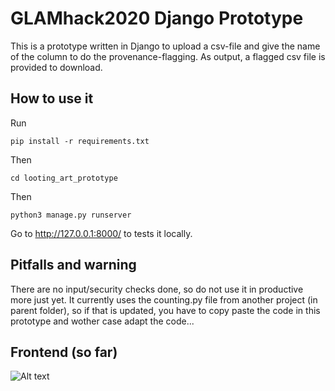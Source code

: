 # GLAMhack2020 Django Prototype
This is a prototype written in Django to upload a csv-file and give the name of the column to do the provenance-flagging.
As output, a flagged csv file is provided to download.

## How to use it
Run 
```
pip install -r requirements.txt
```
Then
```
cd looting_art_prototype 
```
Then
```
python3 manage.py runserver
```

Go to http://127.0.0.1:8000/ to tests it locally.

## Pitfalls and warning
There are no input/security checks done, so do not use it in productive more just yet.
It currently uses the counting.py file from another project (in parent folder), so if that is updated, you have to copy paste the code in this prototype and wother case adapt the code...

## Frontend (so far)
![Alt text](/screenshot.jpg?raw=true)